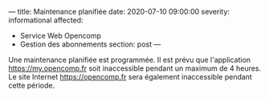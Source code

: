—
title: Maintenance planifiée
date: 2020-07-10 09:00:00
severity: informational
affected:
  - Service Web Opencomp
  - Gestion des abonnements
section: post
—

Une maintenance planifiée est programmée. Il est prévu que l'application https://my.opencomp.fr soit inaccessible pendant un maximum de 4 heures. Le site Internet https://opencomp.fr sera également inaccessible pendant cette période.